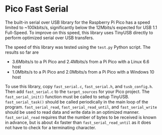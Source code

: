 Pico Fast Serial
================

The built-in serial over USB library for the Raspberry Pi Pico has a speed limited to ~100kbits/s, significantly below the 12Mbits/s expected for USB 1.1 Full-Speed.
To improve on this speed, this library uses TinyUSB directly to perform optimized serial over USB transfers.

The speed of this library was tested using the `test.py` Python script. The results so far are
- 3.6Mbits/s to a Pi Pico and 2.4Mbits/s from a Pi Pico with a Linux 6.6 host
- 1.0Mbits/s to a Pi Pico and 2.0Mbits/s from a Pi Pico with a Windows 10 host

To use this library, copy `fast_serial.c`, `fast_serial.h`, and `tusb_config.h`. Then add `fast_serial.c` to the `target_sources` for your Pico project.
The `fast_serial_init()` function must be called to setup TinyUSB. `fast_serial_task()` should be called periodically in the main loop of the program.
`fast_serial_read`, `fast_serial_read_until`, and `fast_serial_write` should be used to read data and write data in an optimized manner. `fast_serial_read` requires that the number of bytes to be received is known in advance, but is about 4x faster than `fast_serial_read_until` as it does not have to check for a terminating character.
